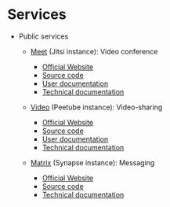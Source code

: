 # Services

- Public services
  - [Meet](https://meet.altertek.org) (Jitsi instance): Video conference
    - [Official Website](https://jitsi.org/jitsi-meet/)
    - [Source code](https://github.com/jitsi/jitsi-meet)
    - [User documentation](https://jitsi.github.io/handbook/docs/user-guide/user-guide-start)
    - [Technical documentation](https://jitsi.github.io/handbook/docs/devops-guide/devops-guide-start)

  - [Video](https://video.altertek.org) (Peetube instance): Video-sharing
    - [Official Website](https://joinpeertube.org)
    - [Source code](https://github.com/Chocobozzz/PeerTube)
    - [User documentation](https://docs.joinpeertube.org/use-setup-account)
    - [Technical documentation](https://docs.joinpeertube.org/)

  - [Matrix](https://matrix.to/#/#altertek:altertek.org) (Synapse instance): Messaging
    - [Official Website](https://matrix.org)
    - [Source code](https://github.com/matrix-org/synapse)
    - [Technical documentation](https://matrix.org/docs/guides/free-small-matrix-server)
